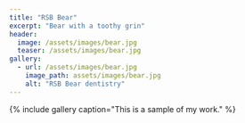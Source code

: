 ```yaml
---
title: "RSB Bear"
excerpt: "Bear with a toothy grin"
header:
  image: /assets/images/bear.jpg
  teaser: /assets/images/bear.jpg
gallery:
  - url: /assets/images/bear.jpg
    image_path: assets/images/bear.jpg
    alt: "RSB Bear dentistry"
---
```


{% include gallery caption="This is a sample of my work." %}

